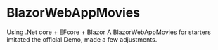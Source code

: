# BlazorWebAppMovies 
Using .Net core + EFcore + Blazor 
A BlazorWebAppMovies for starters
imitated the official Demo, made a few adjustments.
